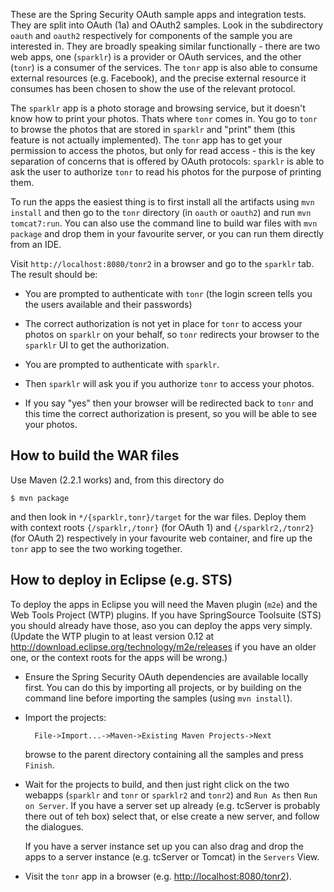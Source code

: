 These are the Spring Security OAuth sample apps and integration tests.
They are split into OAuth (1a) and OAuth2 samples.  Look in the
subdirectory `oauth` and `oauth2` respectively for components of the
sample you are interested in.  They are broadly speaking similar
functionally - there are two web apps, one (`sparklr`) is a provider
or OAuth services, and the other (`tonr`) is a consumer of the
services.  The `tonr` app is also able to consume external resources
(e.g. Facebook), and the precise external resource it consumes has
been chosen to show the use of the relevant protocol.

The `sparklr` app is a photo storage and browsing service, but it
doesn't know how to print your photos.  Thats where `tonr` comes in.
You go to `tonr` to browse the photos that are stored in `sparklr` and
"print" them (this feature is not actually implemented).  The `tonr`
app has to get your permission to access the photos, but only for read
access - this is the key separation of concerns that is offered by
OAuth protocols: `sparklr` is able to ask the user to authorize `tonr`
to read his photos for the purpose of printing them.

To run the apps the easiest thing is to first install all the
artifacts using `mvn install` and then go to the `tonr` directory (in
`oauth` or `oauth2`) and run `mvn tomcat7:run`.  You can also use the
command line to build war files with `mvn package` and drop them in
your favourite server, or you can run them directly from an IDE.

Visit `http://localhost:8080/tonr2` in a browser and go to the
`sparklr` tab.  The result should be:

* You are prompted to authenticate with `tonr` (the login screen tells
  you the users available and their passwords)
  
* The correct authorization is not yet in place for `tonr` to access
  your photos on `sparklr` on your behalf, so `tonr` redirects your
  browser to the `sparklr` UI to get the authorization.

* You are prompted to authenticate with `sparklr`.

* Then `sparklr` will ask you if you authorize `tonr` to access your
  photos.
  
* If you say "yes" then your browser will be redirected back to `tonr`
  and this time the correct authorization is present, so you will be
  able to see your photos.

## How to build the WAR files

Use Maven (2.2.1 works) and, from this directory do 

    $ mvn package

and then look in `*/{sparklr,tonr}/target` for the war files.  Deploy
them with context roots `{/sparklr,/tonr}` (for OAuth 1) and
`{/sparklr2,/tonr2}` (for OAuth 2) respectively in your favourite web
container, and fire up the `tonr` app to see the two working together.

## How to deploy in Eclipse (e.g. STS)

To deploy the apps in Eclipse you will need the Maven plugin (`m2e`)
and the Web Tools Project (WTP) plugins.  If you have SpringSource
Toolsuite (STS) you should already have those, aso you can deploy the
apps very simply.  (Update the WTP plugin to at least version 0.12 at
http://download.eclipse.org/technology/m2e/releases if you have an older
one, or the context roots for the apps will be wrong.)

* Ensure the Spring Security OAuth dependencies are available locally
first.  You can do this by importing all projects, or by building on
the command line before importing the samples (using `mvn install`).

* Import the projects:

        File->Import...->Maven->Existing Maven Projects->Next

  browse to the parent directory containing all the
  samples and press `Finish`.
  
* Wait for the projects to build, and then just right click on the two
  webapps (`sparklr` and `tonr` or `sparklr2` and `tonr2`) and `Run
  As` then `Run on Server`.  If you have a server set up already
  (e.g. tcServer is probably there out of teh box) select that, or
  else create a new server, and follow the dialogues.
  
  If you have a server instance set up you can also drag and drop the
  apps to a server instance (e.g. tcServer or Tomcat) in the `Servers`
  View.

* Visit the `tonr` app in a browser
  (e.g. [http://localhost:8080/tonr2](http://localhost:8080/tonr2)).
